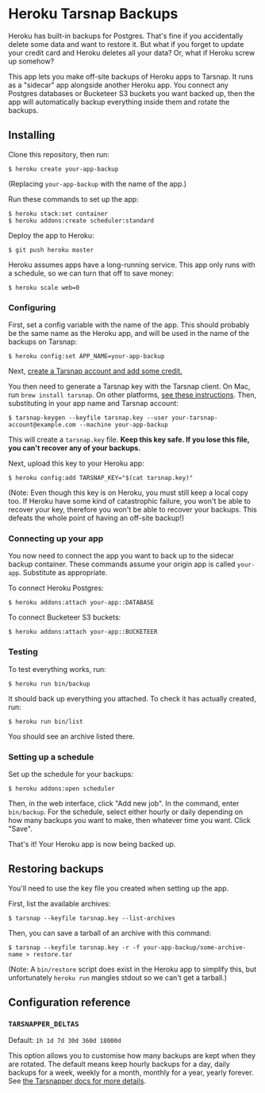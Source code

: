 # Heroku Tarsnap Backups

Heroku has built-in backups for Postgres. That's fine if you accidentally delete some data and want to restore it. But what if you forget to update your credit card and Heroku deletes all your data? Or, what if Heroku screw up somehow?

This app lets you make off-site backups of Heroku apps to Tarsnap. It runs as a "sidecar" app alongside another Heroku app. You connect any Postgres databases or Bucketeer S3 buckets you want backed up, then the app will automatically backup everything inside them and rotate the backups.

## Installing

Clone this repository, then run:

    $ heroku create your-app-backup

(Replacing `your-app-backup` with the name of the app.)

Run these commands to set up the app:

    $ heroku stack:set container
    $ heroku addons:create scheduler:standard

Deploy the app to Heroku:

    $ git push heroku master

Heroku assumes apps have a long-running service. This app only runs with a schedule, so we can turn that off to save money:

    $ heroku scale web=0

### Configuring

First, set a config variable with the name of the app. This should probably be the same name as the Heroku app, and will be used in the name of the backups on Tarsnap:

    $ heroku config:set APP_NAME=your-app-backup

Next, [create a Tarsnap account and add some credit.](https://www.tarsnap.com/)

You then need to generate a Tarsnap key with the Tarsnap client. On Mac, run `brew install tarsnap`. On other platforms, [see these instructions](https://www.tarsnap.com/download.html). Then, substituting in your app name and Tarsnap account:

    $ tarsnap-keygen --keyfile tarsnap.key --user your-tarsnap-account@example.com --machine your-app-backup

This will create a `tarsnap.key` file. **Keep this key safe. If you lose this file, you can't recover any of your backups.**

Next, upload this key to your Heroku app:

    $ heroku config:add TARSNAP_KEY="$(cat tarsnap.key)"

(Note: Even though this key is on Heroku, you must still keep a local copy too. If Heroku have some kind of catastrophic failure, you won't be able to recover your key, therefore you won't be able to recover your backups. This defeats the whole point of having an off-site backup!)

### Connecting up your app

You now need to connect the app you want to back up to the sidecar backup container. These commands assume your origin app is called `your-app`. Substitute as appropriate.

To connect Heroku Postgres:

    $ heroku addons:attach your-app::DATABASE

To connect Bucketeer S3 buckets:

    $ heroku addons:attach your-app::BUCKETEER

### Testing

To test everything works, run:

    $ heroku run bin/backup

It should back up everything you attached. To check it has actually created, run:

    $ heroku run bin/list

You should see an archive listed there.

### Setting up a schedule

Set up the schedule for your backups:

    $ heroku addons:open scheduler

Then, in the web interface, click "Add new job". In the command, enter `bin/backup`. For the schedule, select either hourly or daily depending on how many backups you want to make, then whatever time you want. Click "Save".

That's it! Your Heroku app is now being backed up.

## Restoring backups

You'll need to use the key file you created when setting up the app.

First, list the available archives:

    $ tarsnap --keyfile tarsnap.key --list-archives

Then, you can save a tarball of an archive with this command:

    $ tarsnap --keyfile tarsnap.key -r -f your-app-backup/some-archive-name > restore.tar

(Note: A `bin/restore` script does exist in the Heroku app to simplify this, but unfortunately `heroku run` mangles stdout so we can't get a tarball.)

## Configuration reference

### `TARSNAPPER_DELTAS`

Default: `1h 1d 7d 30d 360d 18000d`

This option allows you to customise how many backups are kept when they are rotated. The default means keep hourly backups for a day, daily backups for a week, weekly for a month, monthly for a year, yearly forever. See [the Tarsnapper docs for more details](https://github.com/miracle2k/tarsnapper).
